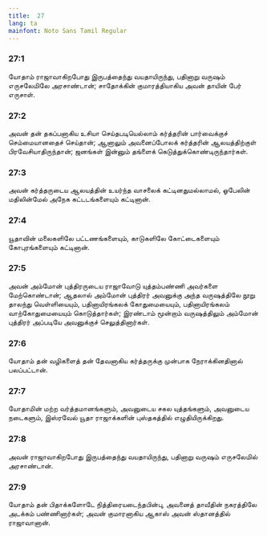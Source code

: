 ```yaml
---
title:  27
lang: ta
mainfont: Noto Sans Tamil Regular
---
```


###  27:1

யோதாம் ராஜாவாகிறபோது இருபத்தைந்து வயதாயிருந்து, பதினாறு வருஷம் எருசலேமிலே அரசாண்டான்; சாதோக்கின் குமாரத்தியாகிய அவன் தாயின் பேர் எருசாள்.

###  27:2

அவன் தன் தகப்பனாகிய உசியா செய்தபடியெல்லாம் கர்த்தரின் பார்வைக்குச் செம்மையானதைச் செய்தான்; ஆனாலும் அவனைப்போலக் கர்த்தரின் ஆலயத்திற்குள் பிரவேசியாதிருந்தான்; ஜனங்கள் இன்னும் தங்ளைக் கெடுத்துக்கொண்டிருந்தார்கள்.

###  27:3

அவன் கர்த்தருடைய ஆலயத்தின் உயர்ந்த வாசலைக் கட்டினதுமல்லாமல், ஓபேலின் மதிலின்மேல் அநேக கட்டடங்களையும் கட்டினான்.

###  27:4

யூதாவின் மலைகளிலே பட்டணங்களையும், காடுகளிலே கோட்டைகளையும் கோபுரங்களையும் கட்டினான்.

###  27:5

அவன் அம்மோன் புத்திரருடைய ராஜாவோடு யுத்தம்பண்ணி அவர்களை மேற்கொண்டான்; ஆதலால் அம்மோன் புத்திரர் அவனுக்கு அந்த வருஷத்திலே நூறு தாலந்து வெள்ளியையும், பதினாயிரங்கலக் கோதுமையையும், பதினாயிரங்கலம் வாற்கோதுமையையும் கொடுத்தார்கள்; இரண்டாம் மூன்றாம் வருஷத்திலும் அம்மோன் புத்திரர் அப்படியே அவனுக்குச் செலுத்தினார்கள்.

###  27:6

யோதாம் தன் வழிகளைத் தன் தேவனாகிய கர்த்தருக்கு முன்பாக நேராக்கினதினால் பலப்பட்டான்.

###  27:7

யோதாமின் மற்ற வர்த்தமானங்களும், அவனுடைய சகல யுத்தங்களும், அவனுடைய நடைகளும், இஸ்ரவேல் யூதா ராஜாக்களின் புஸ்தகத்தில் எழுதியிருக்கிறது.

###  27:8

அவன் ராஜாவாகிறபோது இருபத்தைந்து வயதாயிருந்து, பதினாறு வருஷம் எருசலேமில் அரசாண்டான்.

###  27:9

யோதாம் தன் பிதாக்களோடே நித்திரையடைந்தபின்பு, அவனைத் தாவீதின் நகரத்திலே அடக்கம் பண்ணினார்கள்; அவன் குமாரனாகிய ஆகாஸ் அவன் ஸ்தானத்தில் ராஜாவானான்.

